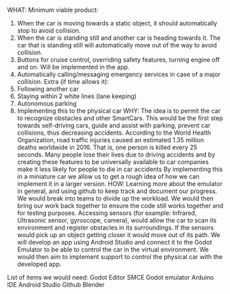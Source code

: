 WHAT:
Minimum viable product:
1. When the car is moving towards a static object, it should automatically stop to avoid collision.
2. When the car is standing still and another car is heading towards it. The car that is standing still will automatically move out of the way to avoid collision.
3. Buttons for cruise control, overriding safety features, turning engine off and on. Will be implemented in the app. 
4. Automatically calling/messaging emergency services in case of a major collision. 
Extra (if time allows it):
5. Following another car
6. Staying within 2 white lines (lane keeping)
7. Autonomous parking 
8. Implementing this to the physical car 
WHY:
The idea is to permit the car to recognize obstacles and other SmartCars. This would be the first step towards self-driving cars, guide and assist with parking, prevent car collisions, thus decreasing accidents. 
According to the World Health Organization, road traffic injuries caused an estimated 1.35 million deaths worldwide in 2016. That is, one person is killed every 25 seconds. 
Many people lose their lives due to driving accidents and by creating these features to be universally available to car companies make it less likely for people to die in car accidents
By implementing this in a miniature car we allow us to get a rough idea of how we can implement it in a larger version.
HOW:
Learning more about the emulator in general, and using github to keep track and document our progress. We would break into teams to divide up the workload. We would then bring our work back together to ensure the code still works together and for testing purposes.
Accessing sensors (for example: Infrared, Ultrasonic sensor, gyroscope, camera), would allow the car to scan its environment and register obstacles in its surroundings. If the sensors would pick up an object getting closer it would move out of its path. 
We will develop an app using Android Studio and connect it to the Godot Emulator to be able to control the car in the virtual environment. We would then aim to implement support to control the physical car with the developed app.

List of items we would need: 
Godot Editor 
SMCE Godot emulator
Arduino IDE
Android Studio 
Github
Blender

